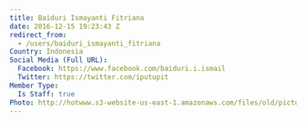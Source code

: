 ```yaml
---
title: Baiduri Ismayanti Fitriana
date: 2016-12-15 19:23:43 Z
redirect_from:
  - /users/baiduri_ismayanti_fitriana
Country: Indonesia
Social Media (Full URL):
  Facebook: https://www.facebook.com/baiduri.i.ismail
  Twitter: https://twitter.com/iputupit
Member Type:
  Is Staff: true
Photo: http://hotwww.s3-website-us-east-1.amazonaws.com/files/old/pictures/picture-350-1481831640.png
---
```


